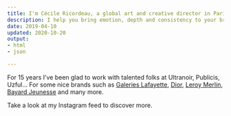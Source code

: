 ```yaml
---
title: I'm Cécile Ricordeau, a global art and creative director in Paris, works in freelance.
description: I help you bring emotion, depth and consistency to your brand.
date: 2019-04-10
updated: 2020-10-20
output:
- html
- json

---
```


For 15 years I’ve been glad to work with talented folks at Ultranoir, Publicis, Uzful... For some nice brands such as [Galeries Lafayette](https://www.behance.net/gallery/74355515/galeries-lafayette), [Dior](https://www.behance.net/gallery/73040331/dior-backstage), [Leroy Merlin](https://www.behance.net/gallery/74693899/du-cot-de-chez-vous), [Bayard Jeunesse](https://www.behance.net/gallery/73864429/bayard-jeunesse) and many more.

Take a look at my Instagram feed to discover more.
